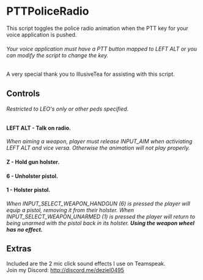 # PTTPoliceRadio
This script toggles the police radio animation when the PTT key for your voice application is pushed.
###### _Your voice application must have a PTT button mapped to LEFT ALT or you can modify the script to change the key._
A very special thank you to IllusiveTea for assisting with this script.
## Controls
###### _Restricted to LEO's only or other peds specified._
#### **LEFT ALT - Talk on radio.**
*When aiming a weapon, player must release INPUT_AIM when activiating LEFT ALT and vice versa. Otherwise the animation will not play properly.*
#### **Z - Hold gun holster.**
#### **6 - Unholster pistol.**
#### **1 - Holster pistol.**
_When INPUT_SELECT_WEAPON_HANDGUN (6) is pressed the player will equip a pistol, removing it from their holster. When INPUT_SELECT_WEAPON_UNARMED (1) is pressed the player will return to being unarmed with the pistol back in its holster. **Using the weapon wheel has no effect.**_
## Extras
Included are the 2 mic click sound effects I use on Teamspeak.
<br>
Join my Discord: http://discord.me/deziel0495
